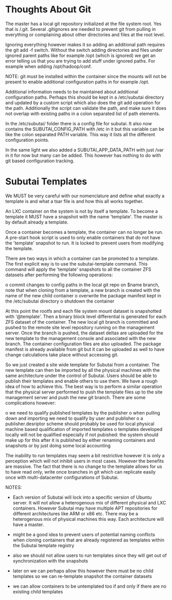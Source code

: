 # Thoughts About Git

The master has a local git repository initialized at the file system root. Yes
that is /.git. Several .gitignores are needed to prevent git from pulling in 
everything or complaining about other directories and files at the root level.

Ignoring everything however makes it so adding an additional path requires the
git add -f switch. Without the switch adding directories and files under 
ignored parent paths like for example /opt (which is ignored) we get an error
telling us that you are trying to add stuff under ignored paths. For example
when adding /opt/hadoop/conf.

NOTE: git must be installed within the container since the mounts will not 
be present to enable additional configuration paths in for example /opt. 

Additional information needs to be maintained about additional configuration
paths. Perhaps this should be kept in a /etc/subutai directory and updated by
a custom script which also does the git add operation for the path. 
Additionally the script can validate the path, and make sure it does not 
overlap with existing paths in a colon separated list of path elements.

In the /etc/subutai/ folder there is a config file for subutai. It also
now contains the SUBUTAI_CONFIG_PATH with /etc in it but this variable
can be like the colon separated PATH variable. This way it lists all the
different configuration points.

In the same light we also added a SUBUTAI_APP_DATA_PATH with just /var 
in it for now but many can be added. This however has nothing to do with
git based configuration tracking.

# Subutai Templates

We MUST be very careful with our nomenclature and define what exactly a 
template is and what a tsar file is and how this all works together.

An LXC container on the system is not by itself a template. To become a 
template it MUST have a snapshot with the name 'template'. The master is
by default already a template. 

Once a container becomes a template, the container can no longer be run. 
A pre-start hook script is used to only enable containers that do not have 
the 'template' snapshot to run. It is locked to prevent users from modifying 
the template. 

There are two ways in which a container can be promoted to a template. The 
first explicit way is to use the subutai-template command. This command 
will apply the 'template' snapshots to all the container ZFS datasets after
performing the following operations:

  o commit changes to config paths in the local git repo on $name branch,
    note that when cloning from a template, a new branch is created with 
    the name of the new child container
  o overwrite the package manifest kept in the /etc/subutai directory
  o shutdown the container

At this point the rootfs and each file system mount dataset is snapshotted 
with '@template'. Then a binary block level differential is generated for 
each ZFS dataset of the container. The new local git branch is committed 
and pushed to the remote site level repository running on the management 
server. Once the branch is pushed, the dataset deltas are uploaded for the
new template to the management console and associated with the new branch.
The container configuration files are also uploaded. The package manifest 
is already available from git but it can be uploaded as well to have change
calculations take place without accessing git.

So we just created a site wide template for Subutai from a container. The
new template can then be imported by all the physical machines with the 
same architecture under the control of Subutai. Users should be able to 
publish their templates and enable others to use them. We have a rough idea
of how to achieve this. The best way is to perform a similar operation
that the physical server performed to push the template files up to the
site management server and push the new git branch. There are some 
complications however:

  o we need to qualify published templates by the publisher
  o when pulling down and importing we need to qualify by user and publisher
  o a publisher.desriptor scheme should probably be used for local 
    physical machine based qualification of imported templates
  o templates developed locally will not be qualified especially if not
    pubished: the system should make up for this after it is published
    by either renaming containers and snapshots or by just doing some
    local accounting 

The inability to run templates may seem a bit restrictive however it is only 
a perception which will not inhibit users in most cases. However the benefits
are massive. The fact that there is no change to the template allows for us
to have read only, write once branches in git which can replicate easily once
with multi-datacenter configurations of Subutai. 


NOTES:

  - Each version of Subutai will lock into a specific version of Ubuntu
    server. It will not allow a heterogenous mix of different physical and
    LXC containers. However Subutai may have multiple APT repositories for
    different architectures like ARM or x86 etc. There may be a heterogenous
    mix of physical machines this way. Each architecture will have a master.

  - might be a good idea to prevent users of potential naming conflicts when
    cloning containers that are already registered as templates within the 
    Subutai template registry

  - also we should not allow users to run templates since they will get out
    of synchronization with the snapshots

  - later on we can perhaps allow this however there must be no child templates
    so we can re-template snapshot the container datasets

  - we can allow containers to be untemplated too if and only if there are no
    existing child templates

